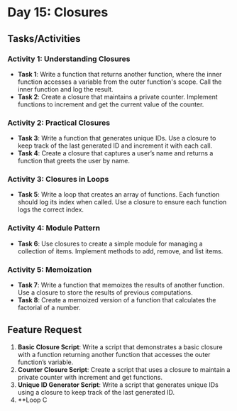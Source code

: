 # Day 15: Closures

## Tasks/Activities

### Activity 1: Understanding Closures

- **Task 1**: Write a function that returns another function, where the inner function accesses a variable from the outer function's scope. Call the inner function and log the result.
- **Task 2**: Create a closure that maintains a private counter. Implement functions to increment and get the current value of the counter.

### Activity 2: Practical Closures

- **Task 3**: Write a function that generates unique IDs. Use a closure to keep track of the last generated ID and increment it with each call.
- **Task 4**: Create a closure that captures a user’s name and returns a function that greets the user by name.

### Activity 3: Closures in Loops

- **Task 5**: Write a loop that creates an array of functions. Each function should log its index when called. Use a closure to ensure each function logs the correct index.

### Activity 4: Module Pattern

- **Task 6**: Use closures to create a simple module for managing a collection of items. Implement methods to add, remove, and list items.

### Activity 5: Memoization

- **Task 7**: Write a function that memoizes the results of another function. Use a closure to store the results of previous computations.
- **Task 8**: Create a memoized version of a function that calculates the factorial of a number.

## Feature Request

1. **Basic Closure Script**: Write a script that demonstrates a basic closure with a function returning another function that accesses the outer function’s variable.
2. **Counter Closure Script**: Create a script that uses a closure to maintain a private counter with increment and get functions.
3. **Unique ID Generator Script**: Write a script that generates unique IDs using a closure to keep track of the last generated ID.
4. \*\*Loop C
